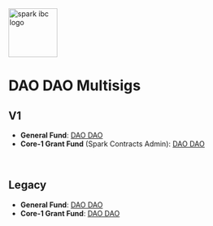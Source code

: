 <img src="https://sparkibc.zone/images/Logo.svg" alt="spark ibc logo" width=96 height=96 >

# DAO DAO Multisigs

## **V1**

- **General Fund**: [DAO DAO](https://daodao.zone/dao/juno1wk7qtuk6kxtr73mqsvh35pq6dm3ljf3p8uf50gev427vulrdc8uq6m08rk)<br>
- **Core-1 Grant Fund** (Spark Contracts Admin): [DAO DAO](https://daodao.zone/dao/juno1zc8j08w84ex0qhuq0q5tkegs9zzlgcpjzhm0ht7hxv8a92dvmzwq8afz9l)

<br>

## **Legacy**

- **General Fund**: [DAO DAO](https://legacy.daodao.zone/multisig/juno1yqv2mwg568r8y26q0wx4fs5vf4gc5mffchefqnlg4gljk6p4k29stj9l2v) <br>
- **Core-1 Grant Fund**: [DAO DAO](https://legacy.daodao.zone/multisig/juno1ycrm8v2kh5juz2kulz83fgnfggtx8h7m0me0nsqwk7zdzlfsfahsacnlls)
